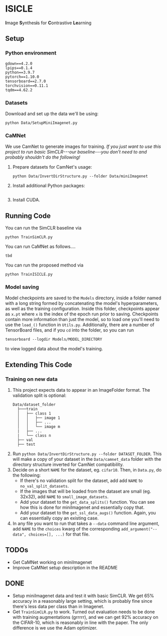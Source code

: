 # ISICLE
**I**mage **S**ynthes**i**s for **C**ontrastive **Le**arning

## Setup

### Python environment
```
gdown==4.2.0
lpips==0.1.4
python==3.9.7
pytorch==1.10.0
tensorboard==2.7.0
torchvision==0.11.1
tqdm==4.62.2
```

###  Datasets
Download and set up the data we'll be using:
```
python Data/SetupMiniImagenet.py
```

### CaMNet
We use CamNet to generate images for training. _If you just want to use this project to run basic SimCLR---our baseline---you don't need to and probably shouldn't do the following!_

1. Prepare datasets for CamNet's usage:
    ```
    python Data/InvertDirStructure.py --folder Data/miniImagenet
    ```
2. Install additional Python packages:
    ```
    ```
3. Install CUDA.

## Running Code
You can run the SimCLR baseline via
```
python TrainSimCLR.py
```
You can run CaMNet as follows....
```
tbd
```
You can run the proposed method via
```
python TrainISICLE.py
```

### Model saving
Model checkpoints are saved to the `Models` directory, inside a folder named with a long string formed by concatenating the model's hyperparameters, as well as the training configuration. Inside this folder, checkpoints appear as `x.pt` where `x` is the index of the epoch run prior to saving. Checkpoints contain more information than just the model, so to load one you'll need to use the `load_()` function in `Utils.py`. Additionally, there are a number of TensorBoard files, and if you `cd` into the folder, so you can run
```
tensorboard --logdir Models/MODEL_DIRECTORY
```
to view logged data about the model's training.

## Extending This Code

### Training on new data
1. This project expects data to appear in an ImageFolder format. The validation split is optional:
    ```
    Data/dataset_folder
      ├───train
      │   ├── class 1
      │   │   ├── image 1
      │   │   ├── ...
      │   │   └── image m
      |   ├── ...
      |   └── class n
      ├── val
      ├── test
    ```
2. Run `python Data/InvertDirStructure.py --folder DATASET_FOLDER`. This will make a copy of your dataset in the `Data/camnet_data` folder with the directory structure inverted for CamNet compatibility.
3. Decide on a short `NAME` for the dataset, eg. `cifar10`. Then, in `Data.py`, do the following:
    - If there's no validation split for the dataset, add add `NAME` to `no_val_split_datasets`.
    - If the images that will be loaded from the dataset are small (eg. 32x32), add `NAME` to `small_image_datasets`.
    - Add your dataset to the `get_data_splits()` function. You can see how this is done for miniImagenet and essentially copy that.
    - Add your dataset to the `get_ssl_data_augs()` function. Again, you can essentially copy an existing case.
4. In any file you want to run that takes a `--data` command line argument, add `NAME` to the `choices` kwarg of the corresponding `add_argument("--data", choices=[], ...)` for that file.

## TODOs
 - Get CaMNet working on miniImagenet
 - Improve CaMNet setup description in the README

## DONE
- Setup miniImagenet data and test it with basic SimCLR. We get 65% accuracy in a reasonably large setting, which is probably fine since there's less data per class than in Imagenet.
- Get `TrainSimCLR.py` to work. Turned out evaluation needs to be done with training augmentations (grrrrr), and we can get 92% accuracy on the CIFAR-10, which is reasonably in line with the paper. The only difference is we use the Adam optimizer.
